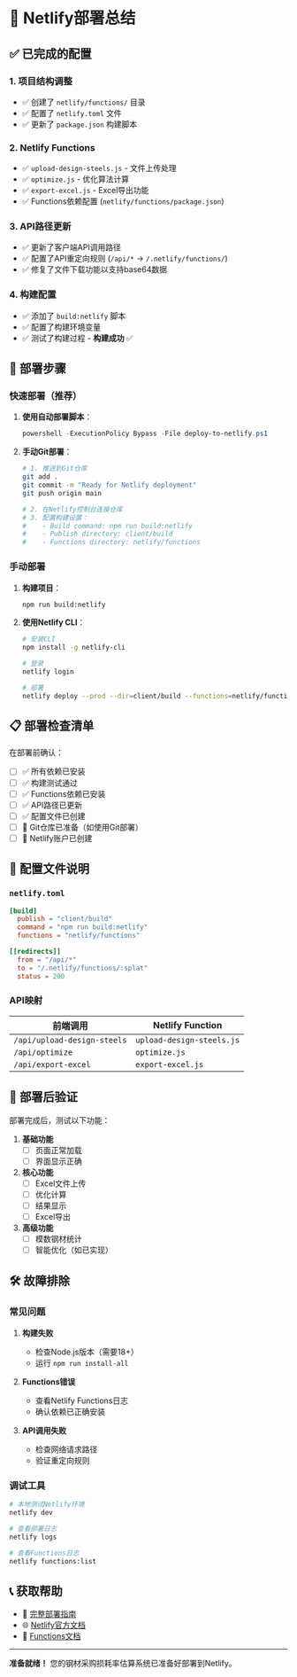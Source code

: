 # 🚀 Netlify部署总结

## ✅ 已完成的配置

### 1. 项目结构调整
- ✅ 创建了 `netlify/functions/` 目录
- ✅ 配置了 `netlify.toml` 文件
- ✅ 更新了 `package.json` 构建脚本

### 2. Netlify Functions
- ✅ `upload-design-steels.js` - 文件上传处理
- ✅ `optimize.js` - 优化算法计算
- ✅ `export-excel.js` - Excel导出功能
- ✅ Functions依赖配置 (`netlify/functions/package.json`)

### 3. API路径更新
- ✅ 更新了客户端API调用路径
- ✅ 配置了API重定向规则 (`/api/*` → `/.netlify/functions/`)
- ✅ 修复了文件下载功能以支持base64数据

### 4. 构建配置
- ✅ 添加了 `build:netlify` 脚本
- ✅ 配置了构建环境变量
- ✅ 测试了构建过程 - **构建成功** ✅

## 🚀 部署步骤

### 快速部署（推荐）

1. **使用自动部署脚本**：
   ```powershell
   powershell -ExecutionPolicy Bypass -File deploy-to-netlify.ps1
   ```

2. **手动Git部署**：
   ```bash
   # 1. 推送到Git仓库
   git add .
   git commit -m "Ready for Netlify deployment"
   git push origin main
   
   # 2. 在Netlify控制台连接仓库
   # 3. 配置构建设置：
   #    - Build command: npm run build:netlify
   #    - Publish directory: client/build
   #    - Functions directory: netlify/functions
   ```

### 手动部署

1. **构建项目**：
   ```bash
   npm run build:netlify
   ```

2. **使用Netlify CLI**：
   ```bash
   # 安装CLI
   npm install -g netlify-cli
   
   # 登录
   netlify login
   
   # 部署
   netlify deploy --prod --dir=client/build --functions=netlify/functions
   ```

## 📋 部署检查清单

在部署前确认：

- [ ] ✅ 所有依赖已安装
- [ ] ✅ 构建测试通过
- [ ] ✅ Functions依赖已安装
- [ ] ✅ API路径已更新
- [ ] ✅ 配置文件已创建
- [ ] 🔄 Git仓库已准备（如使用Git部署）
- [ ] 🔄 Netlify账户已创建

## 🔧 配置文件说明

### `netlify.toml`
```toml
[build]
  publish = "client/build"
  command = "npm run build:netlify"
  functions = "netlify/functions"

[[redirects]]
  from = "/api/*"
  to = "/.netlify/functions/:splat"
  status = 200
```

### API映射
| 前端调用 | Netlify Function |
|---------|-----------------|
| `/api/upload-design-steels` | `upload-design-steels.js` |
| `/api/optimize` | `optimize.js` |
| `/api/export-excel` | `export-excel.js` |

## 🎯 部署后验证

部署完成后，测试以下功能：

1. **基础功能**
   - [ ] 页面正常加载
   - [ ] 界面显示正确

2. **核心功能**
   - [ ] Excel文件上传
   - [ ] 优化计算
   - [ ] 结果显示
   - [ ] Excel导出

3. **高级功能**
   - [ ] 模数钢材统计
   - [ ] 智能优化（如已实现）

## 🛠️ 故障排除

### 常见问题

1. **构建失败**
   - 检查Node.js版本（需要18+）
   - 运行 `npm run install-all`

2. **Functions错误**
   - 查看Netlify Functions日志
   - 确认依赖已正确安装

3. **API调用失败**
   - 检查网络请求路径
   - 验证重定向规则

### 调试工具

```bash
# 本地测试Netlify环境
netlify dev

# 查看部署日志
netlify logs

# 查看Functions日志
netlify functions:list
```

## 📞 获取帮助

- 📖 [完整部署指南](./NETLIFY_DEPLOY_GUIDE.md)
- 🌐 [Netlify官方文档](https://docs.netlify.com/)
- 🔧 [Functions文档](https://docs.netlify.com/functions/overview/)

---

**准备就绪！** 您的钢材采购损耗率估算系统已准备好部署到Netlify。 